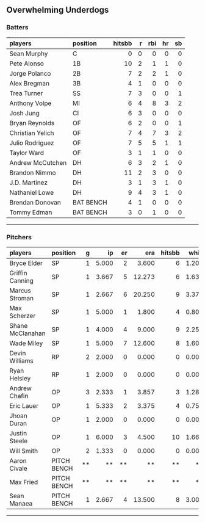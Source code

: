 ## Overwhelming Underdogs

### Batters

 
|players          |position  | hitsbb|  r| rbi| hr| sb| 
|:----------------|:---------|------:|--:|---:|--:|--:| 
|Sean Murphy      |C         |      0|  0|   0|  0|  0| 
|Pete Alonso      |1B        |     10|  2|   1|  1|  0| 
|Jorge Polanco    |2B        |      7|  2|   2|  1|  0| 
|Alex Bregman     |3B        |      4|  1|   0|  0|  0| 
|Trea Turner      |SS        |      7|  3|   0|  0|  1| 
|Anthony Volpe    |MI        |      6|  4|   8|  3|  2| 
|Josh Jung        |CI        |      6|  3|   0|  0|  0| 
|Bryan Reynolds   |OF        |      6|  2|   0|  0|  1| 
|Christian Yelich |OF        |      7|  4|   7|  3|  2| 
|Julio Rodriguez  |OF        |      7|  5|   5|  1|  1| 
|Taylor Ward      |OF        |      3|  1|   1|  0|  0| 
|Andrew McCutchen |DH        |      6|  3|   2|  1|  0| 
|Brandon Nimmo    |DH        |     11|  2|   3|  0|  0| 
|J.D. Martinez    |DH        |      3|  1|   3|  1|  0| 
|Nathaniel Lowe   |DH        |      9|  4|   3|  1|  0| 
|Brendan Donovan  |BAT BENCH |      4|  1|   0|  0|  0| 
|Tommy Edman      |BAT BENCH |      3|  0|   1|  0|  0| 

* * *

### Pitchers

 
|players          |position    |  g|    ip| er|    era| hitsbb|  whip| so|  w| sv| 
|:----------------|:-----------|--:|-----:|--:|------:|------:|-----:|--:|--:|--:| 
|Bryce Elder      |SP          |  1| 5.000|  2|  3.600|      6| 1.200|  3|  0|  0| 
|Griffin Canning  |SP          |  1| 3.667|  5| 12.273|      6| 1.636|  3|  0|  0| 
|Marcus Stroman   |SP          |  1| 2.667|  6| 20.250|      9| 3.375|  3|  0|  0| 
|Max Scherzer     |SP          |  1| 5.000|  1|  1.800|      4| 0.800|  6|  1|  0| 
|Shane McClanahan |SP          |  1| 4.000|  4|  9.000|      9| 2.250|  3|  0|  0| 
|Wade Miley       |SP          |  1| 5.000|  7| 12.600|      8| 1.600|  3|  0|  0| 
|Devin Williams   |RP          |  2| 2.000|  0|  0.000|      0| 0.000|  2|  1|  0| 
|Ryan Helsley     |RP          |  1| 2.000|  0|  0.000|      0| 0.000|  4|  1|  0| 
|Andrew Chafin    |OP          |  3| 2.333|  1|  3.857|      3| 1.286|  3|  0|  0| 
|Eric Lauer       |OP          |  1| 5.333|  2|  3.375|      4| 0.750|  6|  1|  0| 
|Jhoan Duran      |OP          |  1| 2.000|  0|  0.000|      0| 0.000|  1|  0|  0| 
|Justin Steele    |OP          |  1| 6.000|  3|  4.500|     10| 1.667|  3|  1|  0| 
|Will Smith       |OP          |  2| 1.333|  0|  0.000|      0| 0.000|  3|  0|  2| 
|Aaron Civale     |PITCH BENCH | **|    **| **|     **|     **|    **| **| **| **| 
|Max Fried        |PITCH BENCH | **|    **| **|     **|     **|    **| **| **| **| 
|Sean Manaea      |PITCH BENCH |  1| 2.667|  4| 13.500|      8| 3.000|  4|  0|  0| 


* * *



